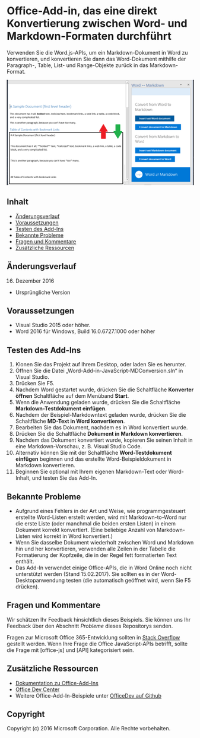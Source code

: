 # <a name="office-add-in-that-converts-directly-between-word-and-markdown-formats"></a>Office-Add-in, das eine direkt Konvertierung zwischen Word- und Markdown-Formaten durchführt

Verwenden Sie die Word.js-APIs, um ein Markdown-Dokument in Word zu konvertieren, und konvertieren Sie dann das Word-Dokument mithilfe der Paragraph-, Table, List- und Range-Objekte zurück in das Markdown-Format.

![Konvertierung zwischen Word und Markdown](readme_art/ReadMeScreenshot.PNG)

## <a name="table-of-contents"></a>Inhalt
* [Änderungsverlauf](#change-history)
* [Voraussetzungen](#prerequisites)
* [Testen des Add-Ins](#test-the-add-in)
* [Bekannte Probleme](#known-issues)
* [Fragen und Kommentare](#questions-and-comments)
* [Zusätzliche Ressourcen](#additional-resources)

## <a name="change-history"></a>Änderungsverlauf

16. Dezember 2016

* Ursprüngliche Version

## <a name="prerequisites"></a>Voraussetzungen

* Visual Studio 2015 oder höher.
* Word 2016 für Windows, Build 16.0.6727.1000 oder höher

## <a name="test-the-add-in"></a>Testen des Add-Ins

1. Klonen Sie das Projekt auf Ihrem Desktop, oder laden Sie es herunter.
2. Öffnen Sie die Datei „Word-Add-in-JavaScript-MDConversion.sln“ in Visual Studio.
2. Drücken Sie F5.
3. Nachdem Word gestartet wurde, drücken Sie die Schaltfläche **Konverter öffnen** Schaltfläche auf dem Menüband **Start**.
4. Wenn die Anwendung geladen wurde, drücken Sie die Schaltfläche **Markdown-Testdokument einfügen**.
5. Nachdem der Beispiel-Markdowntext geladen wurde, drücken Sie die Schaltfläche **MD-Text in Word konvertieren**.
6. Bearbeiten Sie das Dokument, nachdem es in Word konvertiert wurde. 
7. Drücken Sie die Schaltfläche **Dokument in Markdown konvertieren**. 
8. Nachdem das Dokument konvertiert wurde, kopieren Sie seinen Inhalt in eine Markdown-Vorschau, z. B. Visual Studio Code.
9. Alternativ können Sie mit der Schaltfläche **Word-Testdokument einfügen** beginnen und das erstellte Word-Beispieldokument in Markdown konvertieren. 
10. Beginnen Sie optional mit Ihrem eigenen Markdown-Text oder Word-Inhalt, und testen Sie das Add-In.

## <a name="known-issues"></a>Bekannte Probleme

- Aufgrund eines Fehlers in der Art und Weise, wie programmgesteuert erstellte Word-Listen erstellt werden, wird mit Markdown-to-Word nur die erste Liste (oder manchmal die beiden ersten Listen) in einem Dokument korrekt konvertiert. (Eine beliebige Anzahl von Markdown-Listen wird korrekt in Word konvertiert.)
- Wenn Sie dasselbe Dokument wiederholt zwischen Word und Markdown hin und her konvertieren, verwenden alle Zeilen in der Tabelle die Formatierung der Kopfzeile, die in der Regel fett formatierten Text enthält.
- Das Add-In verwendet einige Office-APIs, die in Word Online noch nicht unterstützt werden (Stand 15.02.2017). Sie sollten es in der Word-Desktopanwendung testen (die automatisch geöffnet wird, wenn Sie F5 drücken).

## <a name="questions-and-comments"></a>Fragen und Kommentare

Wir schätzen Ihr Feedback hinsichtlich dieses Beispiels. Sie können uns Ihr Feedback über den Abschnitt *Probleme* dieses Repositorys senden.

Fragen zur Microsoft Office 365-Entwicklung sollten in [Stack Overflow](http://stackoverflow.com/questions/tagged/office-js+API) gestellt werden. Wenn Ihre Frage die Office JavaScript-APIs betrifft, sollte die Frage mit [office-js] und [API] kategorisiert sein.

## <a name="additional-resources"></a>Zusätzliche Ressourcen

* [Dokumentation zu Office-Add-Ins](https://msdn.microsoft.com/en-us/library/office/jj220060.aspx)
* [Office Dev Center](http://dev.office.com/)
* Weitere Office-Add-In-Beispiele unter [OfficeDev auf Github](https://github.com/officedev)

## <a name="copyright"></a>Copyright
Copyright (c) 2016 Microsoft Corporation. Alle Rechte vorbehalten.

